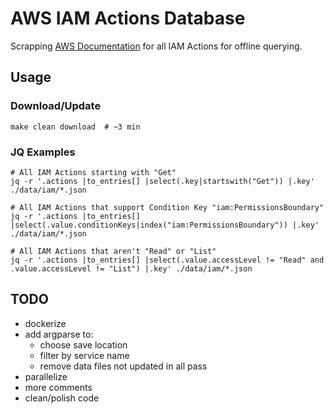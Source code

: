 # AWS IAM Actions Database
Scrapping [AWS Documentation](https://docs.aws.amazon.com/service-authorization/latest/reference/reference_policies_actions-resources-contextkeys.html) for all IAM Actions for offline querying.


## Usage
### Download/Update
```shell
make clean download  # ~3 min
```

### JQ Examples
```shell
# All IAM Actions starting with "Get"
jq -r '.actions |to_entries[] |select(.key|startswith("Get")) |.key' ./data/iam/*.json

# All IAM Actions that support Condition Key "iam:PermissionsBoundary"
jq -r '.actions |to_entries[] |select(.value.conditionKeys|index("iam:PermissionsBoundary")) |.key' ./data/iam/*.json

# All IAM Actions that aren't "Read" or "List"
jq -r '.actions |to_entries[] |select(.value.accessLevel != "Read" and .value.accessLevel != "List") |.key' ./data/iam/*.json
```


## TODO
- dockerize
- add argparse to:
  - choose save location
  - filter by service name
  - remove data files not updated in all pass
- parallelize
- more comments
- clean/polish code
